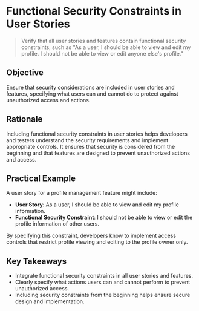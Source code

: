 # Functional Security Constraints in User Stories

> Verify that all user stories and features contain functional security constraints, such as "As a user, I should be able to view and edit my profile. I should not be able to view or edit anyone else's profile."

## Objective
Ensure that security considerations are included in user stories and features, specifying what users can and cannot do to protect against unauthorized access and actions.

## Rationale
Including functional security constraints in user stories helps developers and testers understand the security requirements and implement appropriate controls. It ensures that security is considered from the beginning and that features are designed to prevent unauthorized actions and access.

## Practical Example
A user story for a profile management feature might include:
- **User Story**: As a user, I should be able to view and edit my profile information.
- **Functional Security Constraint**: I should not be able to view or edit the profile information of other users.

By specifying this constraint, developers know to implement access controls that restrict profile viewing and editing to the profile owner only.

## Key Takeaways
- Integrate functional security constraints in all user stories and features.
- Clearly specify what actions users can and cannot perform to prevent unauthorized access.
- Including security constraints from the beginning helps ensure secure design and implementation.
